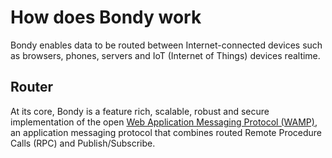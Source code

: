 # How does Bondy work
Bondy enables data to be routed between Internet-connected devices such as browsers, phones, servers and IoT (Internet of Things) devices realtime.


## Router
At its core, Bondy is a feature rich, scalable, robust and secure implementation of the open [Web Application Messaging Protocol (WAMP)](/concepts/what_is_wamp), an application messaging protocol that combines routed Remote Procedure Calls (RPC) and Publish/Subscribe.
